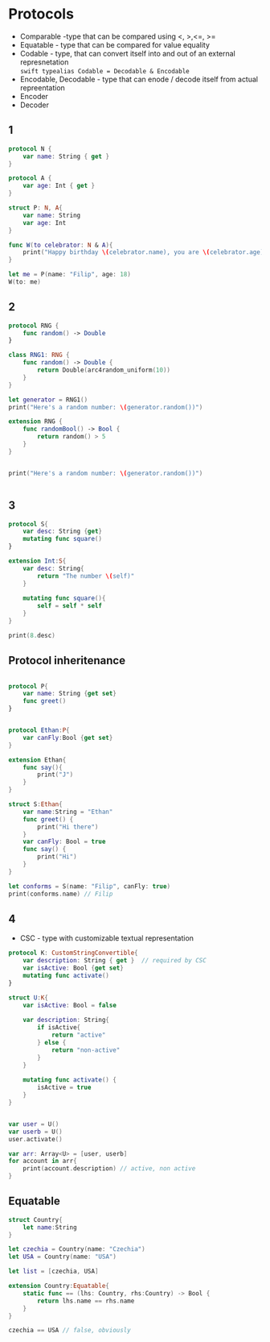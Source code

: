 # Protocols

* Comparable -type that can be compared using <, >,<=, >=
*  Equatable - type that can be compared for value equality
* Codable - type, that can convert itself into and out of an external represnetation  
```swift typealias Codable = Decodable & Encodable```  
* Encodable, Decodable - type that can enode / decode itself from actual repreentation
* Encoder
* Decoder


## 1
```swift
protocol N {
    var name: String { get }
}

protocol A {
    var age: Int { get }
}

struct P: N, A{
    var name: String
    var age: Int
}

func W(to celebrator: N & A){
    print("Happy birthday \(celebrator.name), you are \(celebrator.age) !")
}

let me = P(name: "Filip", age: 18)
W(to: me)

```

## 2
```swift
protocol RNG {
    func random() -> Double
}

class RNG1: RNG {
    func random() -> Double {
        return Double(arc4random_uniform(10))
    }
}

let generator = RNG1()
print("Here's a random number: \(generator.random())")

extension RNG {
    func randomBool() -> Bool {
        return random() > 5
    }
}


print("Here's a random number: \(generator.random())")



```


## 3
```swift
protocol S{
    var desc: String {get}
    mutating func square()
}

extension Int:S{
    var desc: String{
        return "The number \(self)"
    }
    
    mutating func square(){
        self = self * self
    }
}

print(8.desc)
```


## Protocol inheritenance
```swift

protocol P{
    var name: String {get set}
    func greet()
}


protocol Ethan:P{
    var canFly:Bool {get set}
}

extension Ethan{
    func say(){
        print("J")
    }
}

struct S:Ethan{
    var name:String = "Ethan"
    func greet() {
        print("Hi there")
    }
    var canFly: Bool = true
    func say() {
        print("Hi")
    }
}

let conforms = S(name: "Filip", canFly: true)
print(conforms.name) // Filip


```



## 4
* CSC - type with customizable textual representation

```swift
protocol K: CustomStringConvertible{
    var description: String { get }  // required by CSC
    var isActive: Bool {get set}
    mutating func activate()
}

struct U:K{
    var isActive: Bool = false
    
    var description: String{
        if isActive{
            return "active"
        } else {
            return "non-active"
        }
    }
    
    mutating func activate() {
        isActive = true
    }
}


var user = U()
var userb = U()
user.activate()

var arr: Array<U> = [user, userb]
for account in arr{
    print(account.description) // active, non active
}

```


## Equatable
```swift
struct Country{
    let name:String
}

let czechia = Country(name: "Czechia")
let USA = Country(name: "USA")

let list = [czechia, USA]

extension Country:Equatable{
    static func == (lhs: Country, rhs:Country) -> Bool {
        return lhs.name == rhs.name
    }
}

czechia == USA // false, obviously

```


